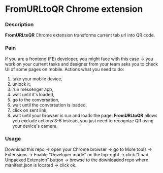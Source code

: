 # FromURLtoQR Chrome extension

### Description

**FromURLtoQR** Chrome extension transforms current tab url into QR code.

### Pain

If you are a frontend (FE) developer, you might face with this case -> you work on your current tasks and designer from your team asks you to check UI of some pages on mobile. Actions what you need to do: 
  1. take your mobile device,
  2. unlock it,
  3. run messenger app,
  4. wait until it's loaded,
  5. go to the conversation,
  6. wait until the conversation is loaded,
  7. click on sent link,
  8. wait until your browser is run and loads the page.
**FromURLtoQR** allows you exclude actions 3-6 instead, you just need to recognize QR using your device's camera.

### Usage

Download this repo -> open your Chrome browser -> go to More tools -> Extensions -> Enable “Developer mode” on the top-right -> click “Load Unpacked Extension” button -> browse to the downloaded repo where manifest.json is located -> click ok.
